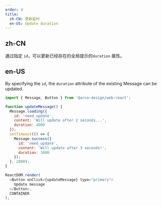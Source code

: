```yaml
---
order: 4
title:
  zh-CN: 更新延时
  en-US: Update duration
---
```


## zh-CN

通过指定 `id`，可以更新已经存在的全局提示的`duration` 属性。

## en-US

By specifying the `id`, the `duration` attribute of the existing Message can be updated.

```js
import { Message, Button } from '@arco-design/web-react';

function updateMessage() {
  Message.loading({
    id: 'need_update',
    content: 'Will update after 2 seconds...',
    duration: 4000
  });
  setTimeout(() => {
    Message.success({
      id: 'need_update',
      content: 'Will update after 3 seconds!',
      duration: 3000
    });
  }, 2000);
}

ReactDOM.render(
  <Button onClick={updateMessage} type="primary">
    Update message
  </Button>,
  CONTAINER
);
```
